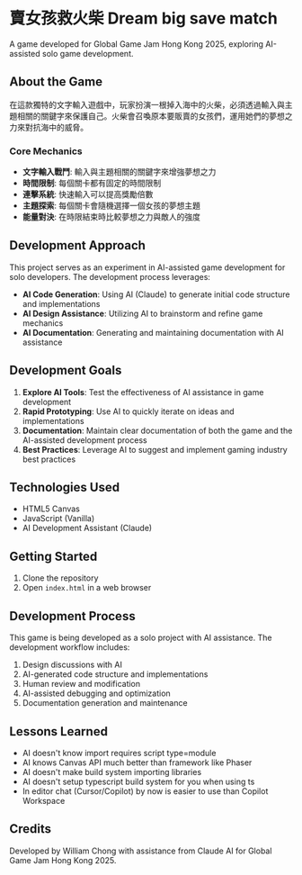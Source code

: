 # 賣女孩救火柴 Dream big save match

A game developed for Global Game Jam Hong Kong 2025, exploring AI-assisted solo game development.

## About the Game

在這款獨特的文字輸入遊戲中，玩家扮演一根掉入海中的火柴，必須透過輸入與主題相關的關鍵字來保護自己。火柴會召喚原本要販賣的女孩們，運用她們的夢想之力來對抗海中的威脅。

### Core Mechanics

- **文字輸入戰鬥**: 輸入與主題相關的關鍵字來增強夢想之力
- **時間限制**: 每個關卡都有固定的時間限制
- **連擊系統**: 快速輸入可以提高獎勵倍數
- **主題探索**: 每個關卡會隨機選擇一個女孩的夢想主題
- **能量對決**: 在時限結束時比較夢想之力與敵人的強度

## Development Approach

This project serves as an experiment in AI-assisted game development for solo developers. The development process leverages:

- **AI Code Generation**: Using AI (Claude) to generate initial code structure and implementations
- **AI Design Assistance**: Utilizing AI to brainstorm and refine game mechanics
- **AI Documentation**: Generating and maintaining documentation with AI assistance


## Development Goals

1. **Explore AI Tools**: Test the effectiveness of AI assistance in game development
2. **Rapid Prototyping**: Use AI to quickly iterate on ideas and implementations
3. **Documentation**: Maintain clear documentation of both the game and the AI-assisted development process
4. **Best Practices**: Leverage AI to suggest and implement gaming industry best practices

## Technologies Used

- HTML5 Canvas
- JavaScript (Vanilla)
- AI Development Assistant (Claude)

## Getting Started

1. Clone the repository
2. Open `index.html` in a web browser

## Development Process

This game is being developed as a solo project with AI assistance. The development workflow includes:

1. Design discussions with AI
2. AI-generated code structure and implementations
3. Human review and modification
4. AI-assisted debugging and optimization
5. Documentation generation and maintenance

## Lessons Learned
- AI doesn't know import requires script type=module
- AI knows Canvas API much better than framework like Phaser
- AI doesn't make build system importing libraries
- AI doesn't setup typescript build system for you when using ts
- In editor chat (Cursor/Copilot) by now is easier to use than Copilot Workspace

## Credits

Developed by William Chong with assistance from Claude AI for Global Game Jam Hong Kong 2025.

